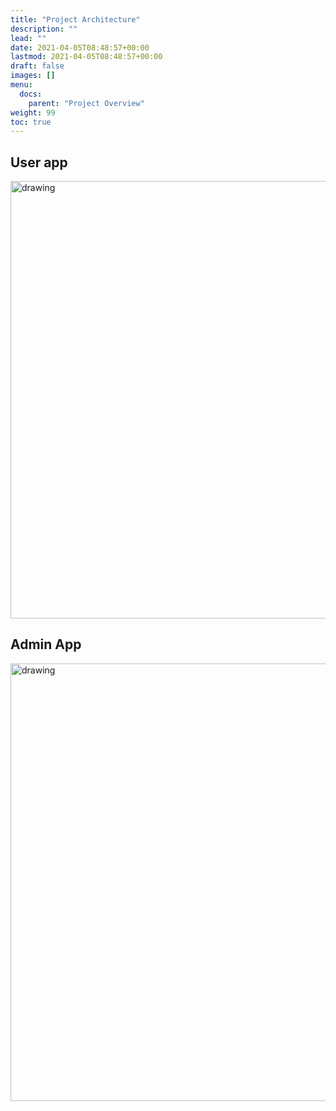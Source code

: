 ```yaml
---
title: "Project Architecture"
description: ""
lead: ""
date: 2021-04-05T08:48:57+00:00
lastmod: 2021-04-05T08:48:57+00:00
draft: false
images: []
menu:
  docs:
    parent: "Project Overview"
weight: 99
toc: true
---
```


## User app

<a href="https://grocery.slownett.com/svg/user-architecture.svg" target="_blank" rel="User"><img src="/svg/user-architecture.svg" alt="drawing" width="700"/></a>

## Admin App
<a href="https://grocery.slownett.com/svg/admin-architecture.svg" target="_blank" rel="Admin"><img src="/svg/admin-architecture.svg" alt="drawing" width="700"/></a>
